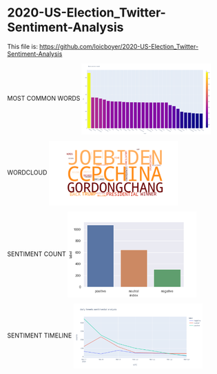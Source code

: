 # 2020-US-Election_Twitter-Sentiment-Analysis

This file is: https://github.com/loicboyer/2020-US-Election_Twitter-Sentiment-Analysis

MOST COMMON WORDS
<img src="https://github.com/loicboyer/2020-US-Election_Twitter-Sentiment-Analysis/blob/main/data/Mostcommonwords.png" width=300, align="center">

WORDCLOUD
<img src="https://github.com/loicboyer/2020-US-Election_Twitter-Sentiment-Analysis/blob/main/data/wordcloud.png" width=300, align="center">

SENTIMENT COUNT
<img src="https://github.com/loicboyer/2020-US-Election_Twitter-Sentiment-Analysis/blob/main/data/count.png" width=300, align="center">

SENTIMENT TIMELINE
<img src="https://github.com/loicboyer/2020-US-Election_Twitter-Sentiment-Analysis/blob/main/data/daily tweets sentimental analysis.png" width=300, align="center">
